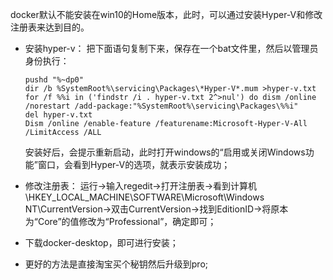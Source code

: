docker默认不能安装在win10的Home版本，此时，可以通过安装Hyper-V和修改注册表来达到目的。



- 安装hyper-v：
  把下面语句复制下来，保存在一个bat文件里，然后以管理员身份执行：

  ```
  pushd "%~dp0"
  dir /b %SystemRoot%\servicing\Packages\*Hyper-V*.mum >hyper-v.txt
  for /f %%i in ('findstr /i . hyper-v.txt 2^>nul') do dism /online /norestart /add-package:"%SystemRoot%\servicing\Packages\%%i"
  del hyper-v.txt
  Dism /online /enable-feature /featurename:Microsoft-Hyper-V-All /LimitAccess /ALL
  ```

  安装好后，会提示重新启动，此时打开windows的“启用或关闭Windows功能”窗口，会看到Hyper-V的选项，就表示安装成功；

- 修改注册表：
  运行->输入regedit->打开注册表->看到计算机\HKEY_LOCAL_MACHINE\SOFTWARE\Microsoft\Windows NT\CurrentVersion->双击CurrentVersion->找到EditionID->将原本为“Core”的值修改为“Professional”，确定即可；

- 下载docker-desktop，即可进行安装；

- 更好的方法是直接淘宝买个秘钥然后升级到pro;